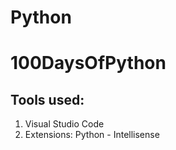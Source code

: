 # Python
# 100DaysOfPython

## Tools used:

1. Visual Studio Code
2. Extensions: Python - Intellisense
